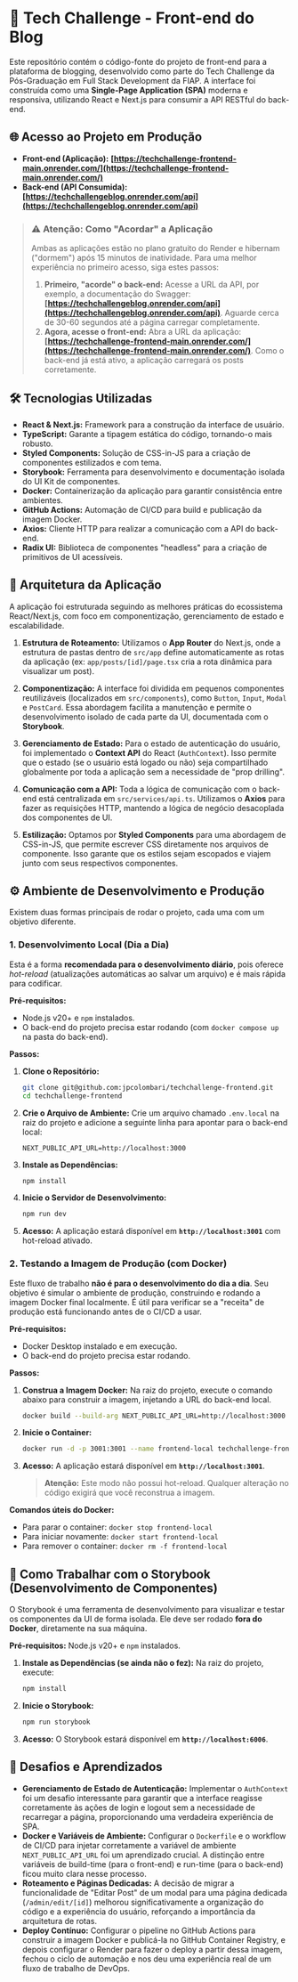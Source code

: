 # 🚀 Tech Challenge - Front-end do Blog

Este repositório contém o código-fonte do projeto de front-end para a plataforma de blogging, desenvolvido como parte do Tech Challenge da Pós-Graduação em Full Stack Development da FIAP. A interface foi construída como uma **Single-Page Application (SPA)** moderna e responsiva, utilizando React e Next.js para consumir a API RESTful do back-end.

## 🌐 Acesso ao Projeto em Produção

* **Front-end (Aplicação):** **[https://techchallenge-frontend-main.onrender.com/](https://techchallenge-frontend-main.onrender.com/)**
* **Back-end (API Consumida):** **[https://techchallengeblog.onrender.com/api](https://techchallengeblog.onrender.com/api)**

> ### ⚠️ Atenção: Como "Acordar" a Aplicação
>
> Ambas as aplicações estão no plano gratuito do Render e hibernam ("dormem") após 15 minutos de inatividade. Para uma melhor experiência no primeiro acesso, siga estes passos:
>
> 1.  **Primeiro, "acorde" o back-end:** Acesse a URL da API, por exemplo, a documentação do Swagger: **[https://techchallengeblog.onrender.com/api](https://techchallengeblog.onrender.com/api)**. Aguarde cerca de 30-60 segundos até a página carregar completamente.
> 2.  **Agora, acesse o front-end:** Abra a URL da aplicação: **[https://techchallenge-frontend-main.onrender.com/](https://techchallenge-frontend-main.onrender.com/)**. Como o back-end já está ativo, a aplicação carregará os posts corretamente.

## 🛠️ Tecnologias Utilizadas

* **React & Next.js:** Framework para a construção da interface de usuário.
* **TypeScript:** Garante a tipagem estática do código, tornando-o mais robusto.
* **Styled Components:** Solução de CSS-in-JS para a criação de componentes estilizados e com tema.
* **Storybook:** Ferramenta para desenvolvimento e documentação isolada do UI Kit de componentes.
* **Docker:** Containerização da aplicação para garantir consistência entre ambientes.
* **GitHub Actions:** Automação de CI/CD para build e publicação da imagem Docker.
* **Axios:** Cliente HTTP para realizar a comunicação com a API do back-end.
* **Radix UI:** Biblioteca de componentes "headless" para a criação de primitivos de UI acessíveis.

## 🧱 Arquitetura da Aplicação

A aplicação foi estruturada seguindo as melhores práticas do ecossistema React/Next.js, com foco em componentização, gerenciamento de estado e escalabilidade.

1.  **Estrutura de Roteamento:** Utilizamos o **App Router** do Next.js, onde a estrutura de pastas dentro de `src/app` define automaticamente as rotas da aplicação (ex: `app/posts/[id]/page.tsx` cria a rota dinâmica para visualizar um post).

2.  **Componentização:** A interface foi dividida em pequenos componentes reutilizáveis (localizados em `src/components`), como `Button`, `Input`, `Modal` e `PostCard`. Essa abordagem facilita a manutenção e permite o desenvolvimento isolado de cada parte da UI, documentada com o **Storybook**.

3.  **Gerenciamento de Estado:** Para o estado de autenticação do usuário, foi implementado o **Context API** do React (`AuthContext`). Isso permite que o estado (se o usuário está logado ou não) seja compartilhado globalmente por toda a aplicação sem a necessidade de "prop drilling".

4.  **Comunicação com a API:** Toda a lógica de comunicação com o back-end está centralizada em `src/services/api.ts`. Utilizamos o **Axios** para fazer as requisições HTTP, mantendo a lógica de negócio desacoplada dos componentes de UI.

5.  **Estilização:** Optamos por **Styled Components** para uma abordagem de CSS-in-JS, que permite escrever CSS diretamente nos arquivos de componente. Isso garante que os estilos sejam escopados e viajem junto com seus respectivos componentes.

## ⚙️ Ambiente de Desenvolvimento e Produção

Existem duas formas principais de rodar o projeto, cada uma com um objetivo diferente.

### 1. Desenvolvimento Local (Dia a Dia)

Esta é a forma **recomendada para o desenvolvimento diário**, pois oferece *hot-reload* (atualizações automáticas ao salvar um arquivo) e é mais rápida para codificar.

**Pré-requisitos:**
* Node.js v20+ e `npm` instalados.
* O back-end do projeto precisa estar rodando (com `docker compose up` na pasta do back-end).

**Passos:**

1.  **Clone o Repositório:**
    ```bash
    git clone git@github.com:jpcolombari/techchallenge-frontend.git
    cd techchallenge-frontend
    ```
2.  **Crie o Arquivo de Ambiente:**
    Crie um arquivo chamado `.env.local` na raiz do projeto e adicione a seguinte linha para apontar para o back-end local:
    ```
    NEXT_PUBLIC_API_URL=http://localhost:3000
    ```
3.  **Instale as Dependências:**
    ```bash
    npm install
    ```
4.  **Inicie o Servidor de Desenvolvimento:**
    ```bash
    npm run dev
    ```
5.  **Acesso:** A aplicação estará disponível em **`http://localhost:3001`** com hot-reload ativado.

### 2. Testando a Imagem de Produção (com Docker)

Este fluxo de trabalho **não é para o desenvolvimento do dia a dia**. Seu objetivo é simular o ambiente de produção, construindo e rodando a imagem Docker final localmente. É útil para verificar se a "receita" de produção está funcionando antes de o CI/CD a usar.

**Pré-requisitos:**
* Docker Desktop instalado e em execução.
* O back-end do projeto precisa estar rodando.

**Passos:**

1.  **Construa a Imagem Docker:**
    Na raiz do projeto, execute o comando abaixo para construir a imagem, injetando a URL do back-end local.
    ```bash
    docker build --build-arg NEXT_PUBLIC_API_URL=http://localhost:3000 -t techchallenge-frontend:local .
    ```
2.  **Inicie o Container:**
    ```bash
    docker run -d -p 3001:3001 --name frontend-local techchallenge-frontend:local
    ```
3.  **Acesso:** A aplicação estará disponível em **`http://localhost:3001`**.
    > **Atenção:** Este modo não possui hot-reload. Qualquer alteração no código exigirá que você reconstrua a imagem.

**Comandos úteis do Docker:**
* Para parar o container: `docker stop frontend-local`
* Para iniciar novamente: `docker start frontend-local`
* Para remover o container: `docker rm -f frontend-local`

## 📖 Como Trabalhar com o Storybook (Desenvolvimento de Componentes)

O Storybook é uma ferramenta de desenvolvimento para visualizar e testar os componentes da UI de forma isolada. Ele deve ser rodado **fora do Docker**, diretamente na sua máquina.

**Pré-requisitos:** Node.js v20+ e `npm` instalados.

1.  **Instale as Dependências (se ainda não o fez):**
    Na raiz do projeto, execute:
    ```bash
    npm install
    ```
2.  **Inicie o Storybook:**
    ```bash
    npm run storybook
    ```
3.  **Acesso:** O Storybook estará disponível em **`http://localhost:6006`**.

## 🎯 Desafios e Aprendizados

* **Gerenciamento de Estado de Autenticação:** Implementar o `AuthContext` foi um desafio interessante para garantir que a interface reagisse corretamente às ações de login e logout sem a necessidade de recarregar a página, proporcionando uma verdadeira experiência de SPA.
* **Docker e Variáveis de Ambiente:** Configurar o `Dockerfile` e o workflow de CI/CD para injetar corretamente a variável de ambiente `NEXT_PUBLIC_API_URL` foi um aprendizado crucial. A distinção entre variáveis de build-time (para o front-end) e run-time (para o back-end) ficou muito clara nesse processo.
* **Roteamento e Páginas Dedicadas:** A decisão de migrar a funcionalidade de "Editar Post" de um modal para uma página dedicada (`/admin/edit/[id]`) melhorou significativamente a organização do código e a experiência do usuário, reforçando a importância da arquitetura de rotas.
* **Deploy Contínuo:** Configurar o pipeline no GitHub Actions para construir a imagem Docker e publicá-la no GitHub Container Registry, e depois configurar o Render para fazer o deploy a partir dessa imagem, fechou o ciclo de automação e nos deu uma experiência real de um fluxo de trabalho de DevOps.
